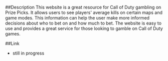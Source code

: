 ##Description
This website is a great resource for Call of Duty gambling on Prize Picks. It allows users to see players' average kills on certain maps and game modes. This information can help the user make more informed decisions about who to bet on and how much to bet. The website is easy to use and provides a great service for those looking to gamble on Call of Duty games.

##Link 
- still in progress

